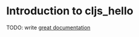 # Introduction to cljs_hello

TODO: write [great documentation](http://jacobian.org/writing/what-to-write/)
